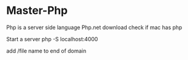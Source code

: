 # Master-Php
Php is a server side language
Php.net download
check if mac has php


Start a server
php -S localhost:4000


add /file name to end of domain
